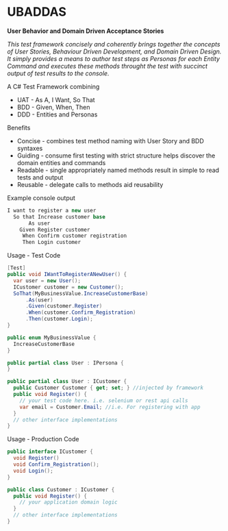 UBADDAS
=======

**User Behavior and Domain Driven Acceptance Stories**

*This test framework concisely and coherently brings together the concepts of User Stories, Behaviour Driven Development, and Domain Driven Design.  It simply provides a means to author test steps as Personas for each Entity Command and executes these methods throught the test with succinct output of test results to the console.*

A C# Test Framework combining
* UAT - As A, I Want, So That
* BDD - Given, When, Then
* DDD - Entities and Personas

Benefits
* Concise - combines test method naming with User Story and BDD syntaxes
* Guiding - consume first testing with strict structure helps discover the domain entities and commands
* Readable - single appropriately named methods result in simple to read tests and output
* Reusable - delegate calls to methods aid reusability

Example console output
```C#
I want to register a new user
  So that Increase customer base
       As user
    Given Register customer
     When Confirm customer registration
     Then Login customer
```
Usage - Test Code
```C#
[Test]
public void IWantToRegisterANewUser() {
  var user = new User();
  ICustomer customer = new Customer();
  SoThat(MyBusinessValue.IncreaseCustomerBase)
      .As(user)
      .Given(customer.Register)
      .When(customer.Confirm_Registration)
      .Then(customer.Login);
}

public enum MyBusinessValue {
  IncreaseCustomerBase
}

public partial class User : IPersona {
}

public partial class User : ICustomer {
  public Customer Customer { get; set; } //injected by framework
  public void Register() {
    // your test code here. i.e. selenium or rest api calls
    var email = Customer.Email; //i.e. For registering with app
  }
  // other interface implementations
}
```
Usage - Production Code
```C#
public interface ICustomer {
  void Register()
  void Confirm_Registration();
  void Login();
}

public class Customer : ICustomer {
  public void Register() {
    // your application domain logic
  }
  // other interface implementations
}



